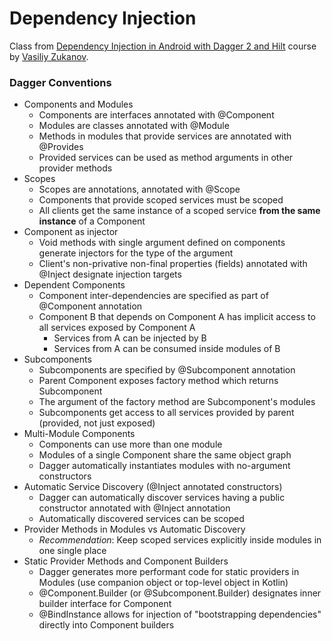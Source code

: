 # Dependency Injection

Class from [Dependency Injection in Android with Dagger 2 and Hilt](https://www.udemy.com/course/dependency-injection-in-android-with-dagger/) course by [Vasiliy Zukanov](https://www.udemy.com/user/vasiliy-zukanov/).

### Dagger Conventions

- Components and Modules
  - Components are interfaces annotated with @Component
  - Modules are classes annotated with @Module
  - Methods in modules that provide services are annotated with @Provides
  - Provided services can be used as method arguments in other provider methods
- Scopes
  - Scopes are annotations, annotated with @Scope
  - Components that provide scoped services must be scoped
  - All clients get the same instance of a scoped service **from the same instance** of a Component
- Component as injector
  - Void methods with single argument defined on components generate injectors for the type of the argument
  - Client's non-privative non-final properties (fields) annotated with @Inject designate injection targets
- Dependent Components
  - Component inter-dependencies are specified as part of @Component annotation
  - Component B that depends on Component A has implicit access to all services exposed by Component A
    - Services from A can be injected by B
    - Services from A can be consumed inside modules of B
- Subcomponents
  - Subcomponents are specified by @Subcomponent annotation
  - Parent Component exposes factory method which returns Subcomponent
  - The argument of the factory method are Subcomponent's modules
  - Subcomponents get access to all services provided by parent (provided, not just exposed)
- Multi-Module Components
  - Components can use more than one module
  - Modules of a single Component share the same object graph
  - Dagger automatically instantiates modules with no-argument constructors
- Automatic Service Discovery (@Inject annotated constructors)
  - Dagger can automatically discover services having a public constructor annotated with @Inject annotation
  - Automatically discovered services can be scoped
- Provider Methods in Modules vs Automatic Discovery
  - *Recommendation*: Keep scoped services explicitly inside modules in one single place
- Static Provider Methods and Component Builders
  - Dagger generates more performant code for static providers in Modules (use companion object or top-level object in Kotlin)
  - @Component.Builder (or @Subcomponent.Builder) designates inner builder interface for Component
  - @BindInstance allows for injection of "bootstrapping dependencies" directly into Component builders